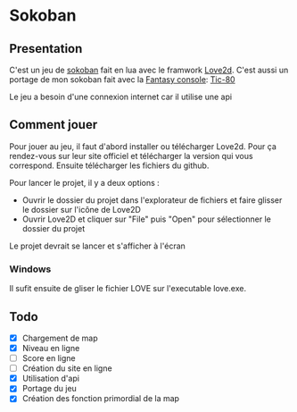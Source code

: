 # Sokoban

## Presentation

C'est un jeu de [sokoban](https://fr.wikipedia.org/wiki/Sokoban) fait en lua avec le framwork [Love2d](https://love2d.org/).
C'est aussi un portage de mon sokoban fait avec la [Fantasy console](https://fr.wikipedia.org/wiki/Fantasy_console): [Tic-80](https://tic80.com/)

Le jeu a besoin d'une connexion internet car il utilise une api

## Comment jouer

Pour jouer au jeu, il faut d'abord installer ou télécharger Love2d.
Pour ça rendez-vous sur leur site officiel et télécharger la version qui vous correspond.
Ensuite télécharger les fichiers du github.

Pour lancer le projet, il y a deux options :
- Ouvrir le dossier du projet dans l'explorateur de fichiers et faire glisser le dossier sur l'icône de Love2D
- Ouvrir Love2D et cliquer sur "File" puis "Open" pour sélectionner le dossier du projet

Le projet devrait se lancer et s'afficher à l'écran


### Windows
Il sufit ensuite de gliser le fichier LOVE sur l'executable love.exe.


## Todo

- [x] Chargement de map
- [x] Niveau en ligne
- [ ] Score en ligne
- [ ] Création du site en ligne
- [x] Utilisation d'api
- [x] Portage du jeu
- [x] Création des fonction primordial de la map
